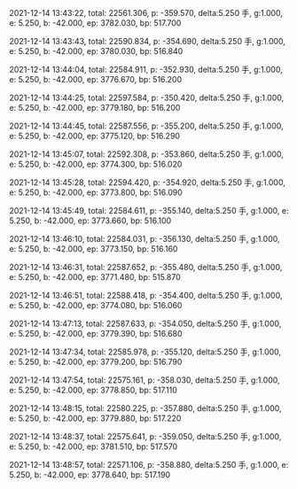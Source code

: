 2021-12-14 13:43:22, total: 22561.306, p: -359.570, delta:5.250 手, g:1.000, e: 5.250, b: -42.000, ep: 3782.030, bp: 517.700

2021-12-14 13:43:43, total: 22590.834, p: -354.690, delta:5.250 手, g:1.000, e: 5.250, b: -42.000, ep: 3780.030, bp: 516.840

2021-12-14 13:44:04, total: 22584.911, p: -352.930, delta:5.250 手, g:1.000, e: 5.250, b: -42.000, ep: 3776.670, bp: 516.200

2021-12-14 13:44:25, total: 22597.584, p: -350.420, delta:5.250 手, g:1.000, e: 5.250, b: -42.000, ep: 3779.180, bp: 516.200

2021-12-14 13:44:45, total: 22587.556, p: -355.200, delta:5.250 手, g:1.000, e: 5.250, b: -42.000, ep: 3775.120, bp: 516.290

2021-12-14 13:45:07, total: 22592.308, p: -353.860, delta:5.250 手, g:1.000, e: 5.250, b: -42.000, ep: 3774.300, bp: 516.020

2021-12-14 13:45:28, total: 22594.420, p: -354.920, delta:5.250 手, g:1.000, e: 5.250, b: -42.000, ep: 3773.800, bp: 516.090

2021-12-14 13:45:49, total: 22584.611, p: -355.140, delta:5.250 手, g:1.000, e: 5.250, b: -42.000, ep: 3773.660, bp: 516.100

2021-12-14 13:46:10, total: 22584.031, p: -356.130, delta:5.250 手, g:1.000, e: 5.250, b: -42.000, ep: 3773.150, bp: 516.160

2021-12-14 13:46:31, total: 22587.652, p: -355.480, delta:5.250 手, g:1.000, e: 5.250, b: -42.000, ep: 3771.480, bp: 515.870

2021-12-14 13:46:51, total: 22588.418, p: -354.400, delta:5.250 手, g:1.000, e: 5.250, b: -42.000, ep: 3774.080, bp: 516.060

2021-12-14 13:47:13, total: 22587.633, p: -354.050, delta:5.250 手, g:1.000, e: 5.250, b: -42.000, ep: 3779.390, bp: 516.680

2021-12-14 13:47:34, total: 22585.978, p: -355.120, delta:5.250 手, g:1.000, e: 5.250, b: -42.000, ep: 3779.200, bp: 516.790

2021-12-14 13:47:54, total: 22575.161, p: -358.030, delta:5.250 手, g:1.000, e: 5.250, b: -42.000, ep: 3778.850, bp: 517.110

2021-12-14 13:48:15, total: 22580.225, p: -357.880, delta:5.250 手, g:1.000, e: 5.250, b: -42.000, ep: 3779.880, bp: 517.220

2021-12-14 13:48:37, total: 22575.641, p: -359.050, delta:5.250 手, g:1.000, e: 5.250, b: -42.000, ep: 3781.510, bp: 517.570

2021-12-14 13:48:57, total: 22571.106, p: -358.880, delta:5.250 手, g:1.000, e: 5.250, b: -42.000, ep: 3778.640, bp: 517.190